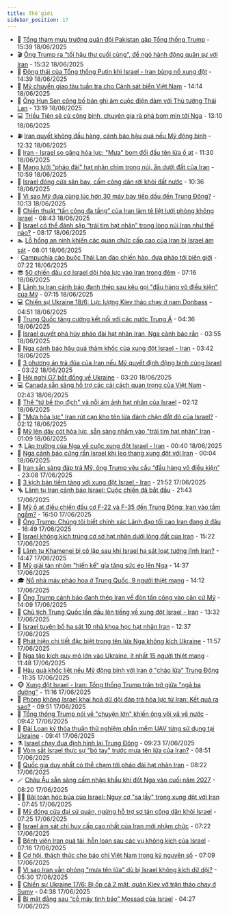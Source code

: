 ```yaml
---
title: Thế giới
sidebar_position: 17
---
```


<!-- dantri-the-gioi:START -->
- 🌋 [Tổng tham mưu trưởng quân đội Pakistan gặp Tổng thống Trump](https://dantri.com.vn/the-gioi/tong-tham-muu-truong-quan-doi-pakistan-gap-tong-thong-trump-20250618204224985.htm) - 15:39 18/06/2025
- 🎬 [Ông Trump ra “tối hậu thư cuối cùng”, để ngỏ hành động quân sự với Iran](https://dantri.com.vn/the-gioi/ong-trump-ra-toi-hau-thu-cuoi-cung-de-ngo-hanh-dong-quan-su-voi-iran-20250618222918192.htm) - 15:32 18/06/2025
- 🧰 [Động thái của Tổng thống Putin khi Israel - Iran bùng nổ xung đột](https://dantri.com.vn/the-gioi/dong-thai-cua-tong-thong-putin-khi-israel-iran-bung-no-xung-dot-20250618194207428.htm) - 14:39 18/06/2025
- 🌋 [Mỹ chuyển giao tàu tuần tra cho Cảnh sát biển Việt Nam](https://dantri.com.vn/the-gioi/my-chuyen-giao-tau-tuan-tra-cho-canh-sat-bien-viet-nam-20250618210341183.htm) - 14:14 18/06/2025
- 🗽 [Ông Hun Sen công bố bản ghi âm cuộc điện đàm với Thủ tướng Thái Lan](https://dantri.com.vn/the-gioi/ong-hun-sen-cong-bo-ban-ghi-am-cuoc-dien-dam-voi-thu-tuong-thai-lan-20250618195958691.htm) - 13:19 18/06/2025
- 💻 [Triều Tiên sẽ cử công binh, chuyên gia rà phá bom mìn tới Nga](https://dantri.com.vn/the-gioi/trieu-tien-se-cu-cong-binh-chuyen-gia-ra-pha-bom-min-toi-nga-20250618200955598.htm) - 13:10 18/06/2025
- ⛽️ [Iran quyết không đầu hàng, cảnh báo hậu quả nếu Mỹ động binh](https://dantri.com.vn/the-gioi/iran-quyet-khong-dau-hang-canh-bao-hau-qua-neu-my-dong-binh-20250618184543928.htm) - 12:32 18/06/2025
- 🤩 [Iran - Israel so găng hỏa lực: &quot;Mưa&quot; bom đối đầu tên lửa ồ ạt](https://dantri.com.vn/the-gioi/iran-israel-so-gang-hoa-luc-mua-bom-doi-dau-ten-lua-o-at-20250618173027217.htm) - 11:30 18/06/2025
- 🧐 [Mạng lưới &quot;pháo đài&quot; hạt nhân chìm trong núi, ẩn dưới đất của Iran](https://dantri.com.vn/the-gioi/mang-luoi-phao-dai-hat-nhan-chim-trong-nui-an-duoi-dat-cua-iran-20250618172044438.htm) - 10:59 18/06/2025
- 🎊 [Israel đóng cửa sân bay, cấm công dân rời khỏi đất nước](https://dantri.com.vn/the-gioi/israel-dong-cua-san-bay-cam-cong-dan-roi-khoi-dat-nuoc-20250618172915705.htm) - 10:36 18/06/2025
- 📝 [Vì sao Mỹ đưa cùng lúc hơn 30 máy bay tiếp dầu đến Trung Đông?](https://dantri.com.vn/the-gioi/vi-sao-my-dua-cung-luc-hon-30-may-bay-tiep-dau-den-trung-dong-20250618164834277.htm) - 10:13 18/06/2025
- 🤡 [Chiến thuật “tấn công đa tầng” của Iran làm tê liệt lưới phòng không Israel](https://dantri.com.vn/the-gioi/chien-thuat-tan-cong-da-tang-cua-iran-lam-te-liet-luoi-phong-khong-israel-20250618154257578.htm) - 08:43 18/06/2025
- 🥷 [Israel có thể đánh sập “trái tim hạt nhân” trong lòng núi Iran như thế nào?](https://dantri.com.vn/the-gioi/israel-co-the-danh-sap-trai-tim-hat-nhan-trong-long-nui-iran-nhu-the-nao-20250618121008273.htm) - 08:17 18/06/2025
- 🏊 [Lỗ hổng an ninh khiến các quan chức cấp cao của Iran bị Israel ám sát](https://dantri.com.vn/the-gioi/lo-hong-an-ninh-khien-cac-quan-chuc-cap-cao-cua-iran-bi-israel-am-sat-20250618144329334.htm) - 08:01 18/06/2025
- 🕯 [Campuchia cáo buộc Thái Lan đào chiến hào, đưa pháo tới biên giới](https://dantri.com.vn/the-gioi/campuchia-cao-buoc-thai-lan-dao-chien-hao-dua-phao-toi-bien-gioi-20250618120110831.htm) - 07:22 18/06/2025
- 😎 [50 chiến đấu cơ Israel dội hỏa lực vào Iran trong đêm](https://dantri.com.vn/the-gioi/50-chien-dau-co-israel-doi-hoa-luc-vao-iran-trong-dem-20250618140201814.htm) - 07:16 18/06/2025
- 🌈 [Lãnh tụ Iran cảnh báo đanh thép sau kêu gọi &quot;đầu hàng vô điều kiện&quot; của Mỹ](https://dantri.com.vn/the-gioi/lanh-tu-iran-canh-bao-danh-thep-sau-keu-goi-dau-hang-vo-dieu-kien-cua-my-20250618121933363.htm) - 07:15 18/06/2025
- 💻 [Chiến sự Ukraine 18/6: Lực lượng Kiev tháo chạy ở nam Donbass](https://dantri.com.vn/the-gioi/chien-su-ukraine-186-luc-luong-kiev-thao-chay-o-nam-donbass-20250618112953037.htm) - 04:51 18/06/2025
- 🤖 [Trung Quốc tăng cường kết nối với các nước Trung Á](https://dantri.com.vn/the-gioi/trung-quoc-tang-cuong-ket-noi-voi-cac-nuoc-trung-a-20250618111254655.htm) - 04:36 18/06/2025
- 🦏 [Israel quyết phá hủy pháo đài hạt nhân Iran, Nga cảnh báo rắn](https://dantri.com.vn/the-gioi/israel-quyet-pha-huy-phao-dai-hat-nhan-iran-nga-canh-bao-ran-20250618104425679.htm) - 03:55 18/06/2025
- 🌁 [Nga cảnh báo hậu quả thảm khốc của xung đột Israel - Iran](https://dantri.com.vn/the-gioi/nga-canh-bao-hau-qua-tham-khoc-cua-xung-dot-israel-iran-20250618103610917.htm) - 03:42 18/06/2025
- 🐘 [3 phương án trả đũa của Iran nếu Mỹ quyết định động binh cùng Israel](https://dantri.com.vn/the-gioi/3-phuong-an-tra-dua-cua-iran-neu-my-quyet-dinh-dong-binh-cung-israel-20250618101733410.htm) - 03:22 18/06/2025
- 🥷 [Hội nghị G7 bất đồng về Ukraine](https://dantri.com.vn/the-gioi/hoi-nghi-g7-bat-dong-ve-ukraine-20250618102020130.htm) - 03:20 18/06/2025
- 💻 [Canada sẵn sàng hỗ trợ các cải cách quan trọng của Việt Nam](https://dantri.com.vn/the-gioi/canada-san-sang-ho-tro-cac-cai-cach-quan-trong-cua-viet-nam-20250618084509188.htm) - 02:43 18/06/2025
- 🎡 [Thế &quot;tứ bề thọ địch&quot; và nỗi ám ảnh hạt nhân của Israel](https://dantri.com.vn/the-gioi/the-tu-be-tho-dich-va-noi-am-anh-hat-nhan-cua-israel-20250616125449025.htm) - 02:12 18/06/2025
- 🧰 [&quot;Mưa hỏa lực&quot; Iran rút cạn kho tên lửa đánh chặn đắt đỏ của Israel?](https://dantri.com.vn/the-gioi/mua-hoa-luc-iran-rut-can-kho-ten-lua-danh-chan-dat-do-cua-israel-20250618090650525.htm) - 02:12 18/06/2025
- 🥸 [Mỹ lên dây cót hỏa lực, sẵn sàng nhắm vào &quot;trái tim hạt nhân&quot; Iran](https://dantri.com.vn/the-gioi/my-len-day-cot-hoa-luc-san-sang-nham-vao-trai-tim-hat-nhan-iran-20250618075800764.htm) - 01:09 18/06/2025
- ⚗️ [Lập trường của Nga về cuộc xung đột Israel - Iran](https://dantri.com.vn/the-gioi/lap-truong-cua-nga-ve-cuoc-xung-dot-israel-iran-20250616104736662.htm) - 00:40 18/06/2025
- 🌮 [Nga cảnh báo cứng rắn Israel khi leo thang xung đột với Iran](https://dantri.com.vn/the-gioi/nga-canh-bao-cung-ran-israel-khi-leo-thang-xung-dot-voi-iran-20250618063802223.htm) - 00:04 18/06/2025
- 🎃 [Iran sẵn sàng đáp trả Mỹ, ông Trump yêu cầu “đầu hàng vô điều kiện”](https://dantri.com.vn/the-gioi/iran-san-sang-dap-tra-my-ong-trump-yeu-cau-dau-hang-vo-dieu-kien-20250618055640825.htm) - 23:08 17/06/2025
- 💫 [3 kịch bản tiềm tàng với xung đột Israel - Iran](https://dantri.com.vn/the-gioi/3-kich-ban-tiem-tang-voi-xung-dot-israel-iran-20250617161711444.htm) - 21:52 17/06/2025
- 🪜 [Lãnh tụ Iran cảnh báo Israel: Cuộc chiến đã bắt đầu](https://dantri.com.vn/the-gioi/lanh-tu-iran-canh-bao-israel-cuoc-chien-da-bat-dau-20250618043521226.htm) - 21:43 17/06/2025
- 🌋 [Mỹ ồ ạt điều chiến đấu cơ  F-22 và  F-35 đến Trung Đông: Iran vào tầm ngắm?](https://dantri.com.vn/the-gioi/my-o-at-dieu-chien-dau-co-f-22-va-f-35-den-trung-dong-iran-vao-tam-ngam-20250617234620729.htm) - 16:50 17/06/2025
- 🦏 [Ông Trump: Chúng tôi biết chính xác Lãnh đạo tối cao Iran đang ở đâu](https://dantri.com.vn/the-gioi/ong-trump-chung-toi-biet-chinh-xac-lanh-dao-toi-cao-iran-dang-o-dau-20250617234417193.htm) - 16:49 17/06/2025
- 👀 [Israel không kích trúng cơ sở hạt nhân dưới lòng đất của Iran](https://dantri.com.vn/the-gioi/israel-khong-kich-trung-co-so-hat-nhan-duoi-long-dat-cua-iran-20250617220920449.htm) - 15:22 17/06/2025
- 🧰 [Lãnh tụ Khamenei bị cô lập sau khi Israel hạ sát loạt tướng lĩnh Iran?](https://dantri.com.vn/the-gioi/lanh-tu-khamenei-bi-co-lap-sau-khi-israel-ha-sat-loat-tuong-linh-iran-20250617212430738.htm) - 14:47 17/06/2025
- 🚀 [Mỹ giải tán nhóm &quot;hiến kế&quot; gia tăng sức ép lên Nga](https://dantri.com.vn/the-gioi/my-giai-tan-nhom-hien-ke-gia-tang-suc-ep-len-nga-20250617212602980.htm) - 14:37 17/06/2025
- 🎓 [Nổ nhà máy pháo hoa ở Trung Quốc, 9 người thiệt mạng](https://dantri.com.vn/the-gioi/no-nha-may-phao-hoa-o-trung-quoc-9-nguoi-thiet-mang-20250617211209278.htm) - 14:12 17/06/2025
- 🥸 [Ông Trump cảnh báo đanh thép Iran về đòn tấn công vào căn cứ Mỹ](https://dantri.com.vn/the-gioi/ong-trump-canh-bao-danh-thep-iran-ve-don-tan-cong-vao-can-cu-my-20250617193136137.htm) - 14:09 17/06/2025
- 🦅 [Chủ tịch Trung Quốc lần đầu lên tiếng về xung đột Israel - Iran](https://dantri.com.vn/the-gioi/chu-tich-trung-quoc-lan-dau-len-tieng-ve-xung-dot-israel-iran-20250617202915112.htm) - 13:32 17/06/2025
- 🤭 [Israel tuyên bố hạ sát 10 nhà khoa học hạt nhân Iran](https://dantri.com.vn/the-gioi/israel-tuyen-bo-ha-sat-10-nha-khoa-hoc-hat-nhan-iran-20250617190659686.htm) - 12:37 17/06/2025
- 🤖 [Phát hiện chi tiết đặc biệt trong tên lửa Nga không kích Ukraine](https://dantri.com.vn/the-gioi/phat-hien-chi-tiet-dac-biet-trong-ten-lua-nga-khong-kich-ukraine-20250617182259819.htm) - 11:57 17/06/2025
- 🐲 [Nga tập kích quy mô lớn vào Ukraine, ít nhất 15 người thiệt mạng](https://dantri.com.vn/the-gioi/nga-tap-kich-quy-mo-lon-vao-ukraine-it-nhat-15-nguoi-thiet-mang-20250617184759687.htm) - 11:48 17/06/2025
- 🫣 [Hậu quả khốc liệt nếu Mỹ động binh với Iran ở &quot;chảo lửa&quot; Trung Đông](https://dantri.com.vn/the-gioi/hau-qua-khoc-liet-neu-my-dong-binh-voi-iran-o-chao-lua-trung-dong-20250617172414031.htm) - 11:35 17/06/2025
- 🐵 [Xung đột Israel - Iran: Tổng thống Trump trăn trở giữa &quot;ngã ba đường&quot;](https://dantri.com.vn/the-gioi/xung-dot-israel-iran-tong-thong-trump-tran-tro-giua-nga-ba-duong-20250617162855793.htm) - 11:16 17/06/2025
- 🫶 [Phòng không Israel khai hoả dữ dội đáp trả hỏa lực từ Iran: Kết quả ra sao?](https://dantri.com.vn/the-gioi/phong-khong-israel-khai-hoa-du-doi-dap-tra-hoa-luc-tu-iran-ket-qua-ra-sao-20250617160814165.htm) - 09:51 17/06/2025
- 💃 [Tổng thống Trump nói về &quot;chuyện lớn&quot; khiến ông vội vã về nước](https://dantri.com.vn/the-gioi/tong-thong-trump-noi-ve-chuyen-lon-khien-ong-voi-va-ve-nuoc-20250617163524638.htm) - 09:42 17/06/2025
- 💫 [Đài Loan ký thỏa thuận thử nghiệm phần mềm UAV từng sử dụng tại Ukraine](https://dantri.com.vn/the-gioi/dai-loan-ky-thoa-thuan-thu-nghiem-phan-mem-uav-tung-su-dung-tai-ukraine-20250617164036678.htm) - 09:41 17/06/2025
- ⚗️ [Israel chạy đua định hình lại Trung Đông](https://dantri.com.vn/the-gioi/israel-chay-dua-dinh-hinh-lai-trung-dong-20250616172943828.htm) - 09:23 17/06/2025
- 🥷 [Vòm sắt Israel thực sự &quot;bó tay&quot; trước mưa tên lửa của Iran?](https://dantri.com.vn/the-gioi/vom-sat-israel-thuc-su-bo-tay-truoc-mua-ten-lua-cua-iran-20250617144952630.htm) - 08:51 17/06/2025
- 🥸 [Quốc gia duy nhất có thể chạm tới pháo đài hạt nhân Iran](https://dantri.com.vn/the-gioi/quoc-gia-duy-nhat-co-the-cham-toi-phao-dai-hat-nhan-iran-20250617151742126.htm) - 08:22 17/06/2025
- 🪄 [Châu Âu sẵn sàng cấm nhập khẩu khí đốt Nga vào cuối năm 2027](https://dantri.com.vn/the-gioi/chau-au-san-sang-cam-nhap-khau-khi-dot-nga-vao-cuoi-nam-2027-20250617151944025.htm) - 08:20 17/06/2025
- 🧑‍💻 [Bài toán hóc búa của Israel: Nguy cơ &quot;sa lầy&quot; trong xung đột với Iran](https://dantri.com.vn/the-gioi/bai-toan-hoc-bua-cua-israel-nguy-co-sa-lay-trong-xung-dot-voi-iran-20250617142229144.htm) - 07:45 17/06/2025
- 🤭 [Mỹ đóng cửa đại sứ quán, ngừng hỗ trợ sơ tán công dân khỏi Israel](https://dantri.com.vn/the-gioi/my-dong-cua-dai-su-quan-ngung-ho-tro-so-tan-cong-dan-khoi-israel-20250617141808935.htm) - 07:25 17/06/2025
- 🗽 [Israel ám sát chỉ huy cấp cao nhất của Iran mới nhậm chức](https://dantri.com.vn/the-gioi/israel-am-sat-chi-huy-cap-cao-nhat-cua-iran-moi-nham-chuc-20250617142014260.htm) - 07:22 17/06/2025
- 🤖 [Bệnh viện Iran quá tải, hỗn loạn sau các vụ không kích của Israel](https://dantri.com.vn/the-gioi/benh-vien-iran-qua-tai-hon-loan-sau-cac-vu-khong-kich-cua-israel-20250617141548491.htm) - 07:16 17/06/2025
- 🌈 [Cơ hội, thách thức cho báo chí Việt Nam trong kỷ nguyên số](https://dantri.com.vn/the-gioi/co-hoi-thach-thuc-cho-bao-chi-viet-nam-trong-ky-nguyen-so-20250617113301738.htm) - 07:09 17/06/2025
- 🤩 [Vì sao Iran vẫn phóng &quot;mưa tên lửa&quot; dù bị Israel không kích dữ dội?](https://dantri.com.vn/the-gioi/vi-sao-iran-van-phong-mua-ten-lua-du-bi-israel-khong-kich-du-doi-20250617121806849.htm) - 05:30 17/06/2025
- 🤗 [Chiến sự Ukraine 17/6: Bị ốp cả 2 mặt, quân Kiev vỡ trận tháo chạy ở Sumy](https://dantri.com.vn/the-gioi/chien-su-ukraine-176-bi-op-ca-2-mat-quan-kiev-vo-tran-thao-chay-o-sumy-20250617112102040.htm) - 04:38 17/06/2025
- 🙉 [Bí mật đằng sau “cỗ máy tình báo” Mossad của Israel](https://dantri.com.vn/the-gioi/bi-mat-dang-sau-co-may-tinh-bao-mossad-cua-israel-20250616114026895.htm) - 04:27 17/06/2025<!-- dantri-the-gioi:END -->
